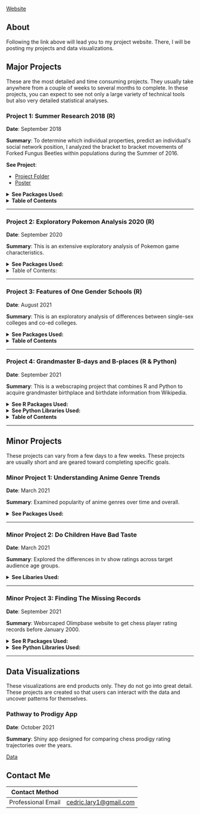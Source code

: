 [Website](https://larylc.github.io/Independent-Projects-/index.html)

## About 

Following the link above will lead you to my project website. There, I will be posting my projects and data visualizations. 

## Major Projects

These are the most detailed and time consuming projects. They usually take anywhere from a couple of weeks to several months to complete. In these projects, you can expect to see not only a large variety of technical tools but also very detailed statistical analyses. 

### Project 1: Summer Research 2018 (R)

**Date**: September 2018

**Summary**: To determine which individual properties, predict an individual's social network position, I analyzed the bracket to bracket movements of Forked Fungus Beetles within populations during the Summer of 2016. 

**See Project**:
* [Project Folder](https://github.com/larylc/Summer-Research-2018)
* [Poster](https://github.com/larylc/Summer-Research-2018/blob/main/Sigma%20Xi%20Research%20Poster%20Summer%202018%20Cedric%20Lary-%20Ultra.pdf)

<details>
<summary><b>See Packages Used:</b></summary>
* library(knitr)
* library(plyr)
* library(doBy)
* library(ggplot2) 
* library(visreg)
* library(effects)
* library(lattice)
* library(lme4)
* library(car) 
* library(lsmeans)
</details>

<details>
<summary><b>Table of Contents</b></summary>
 
* Abstract
* Sources and Acknowledgements 
* Data and Preparation
* Conclusions
 
</details>

----

### Project 2: Exploratory Pokemon Analysis 2020 (R)

**Date**: September 2020

**Summary**: This is an extensive exploratory analysis of Pokemon game characteristics.

<details>
<summary><b>See Packages Used:</b></summary>
* library(knitr)
* library(stringr)
* library(ggplot2)
* library(lattice)
* library(latticeExtra)
* library(scales)
* library(ggthemes)
* library(hrbrthemes)
* library(treemapify)
* library(gridExtra)
* library(ggbeeswarm)
* library(ggridges) 
* library(ggcorrplot)
* library(visreg)
* library(car)
* library(dplyr)
* library(vcd)
* library(readr)
* library(factoextra)
</details>

<details>
<summary>Table of Contents:</summary>

<details>
<summary>Introduction</summary>
* Goals
* Potential Questions and Tasks
</details>

<details>
<summary>Visualization Tasks and Questions</summary>
 
* Visualize the number of Pokemon per type.
* Are there more dual-types than mono-types?
* Are Pokemon with dual-types on average stronger than mono-type Pokemon?
* On average, what is the strongest and weakest type?
* Which types have the most of each stat?
* Are some generations on average stronger than others?
* Do newer generations have more variation in their stats?
* Which stats have the most and least variation?

</details>

<details>
<summary>Correlational Tasks</summary>
 
* What stats are correlated with each other?
* What stats are correlated with individual types?
* Is typing significantly correlated with stat total? Does typing predict overall stats?
* Is dual typing significantly correlated with stat total?
* Is typing correlated with sub-legendary /mystical/ legendary status?
* Which stat(s) are most useful for predicting legendary/ sub legendary/ mythical status?
* Do pokemon with better designs have higher stats?

</details>

<details>
<summary>Multivariate Studies</summary>
 
* What would a PCA cluster of Pokemon look like based on their stats?
</details>

<details>
<summary>Conclusion</summary>
</details>

<details>
<summary>Sources</summary>
</details>

</details>

---

### Project 3: Features of One Gender Schools (R)

**Date**: August 2021

**Summary**: This is an exploratory analysis of differences between single-sex colleges and co-ed colleges.

<details>
<summary><b>See Packages Used:</b></summary>
 
* library(knitr)
* library(data.table) 
* library(dplyr)
* library(tidyr)
* library(leaflet)
* library(leaflet.extras)
* library(htmltools)
* library(forcats) 
* library(vcd)
* library(extrafont)
* library(plotly)
* library(visdat)
* library(broom)
* library(visreg)
* library(effects)
</details>

<details>
<summary><b>Table of Contents</b></summary>
 
* Introduction
* Data Preparation 
* At a Glance
* Key Variables
* Conclusion 
* Source 

</details>

---

### Project 4: Grandmaster B-days and B-places (R & Python)

**Date**: September 2021

**Summary**: This is a webscraping project that combines R and Python to acquire grandmaster birthplace and birthdate information from Wikipedia.

<details>
<summary><b>See R Packages Used:</b></summary>
 
* library(reticulate)
* library(knitr)
* library(data.table) 
* library(tidyverse)
* library(forcats)
* library(fuzzyjoin)
* library(stringdist)

</details>

<details>
<summary><b>See Python Libraries Used:</b></summary>
 
* pandas
* BeautifulSoup
* requests
* scrapy
* googlesearch
 
</details>


<details>
<summary><b>Table of Contents</b></summary>
 
* Introduction
* Part 1: Getting 2600 Birth Information
* Part 2: Getting the Rest of the Grandmasters
* Part 3: The Final Merge
* Conclusion 
* Sources 
 
</details>

---

## Minor Projects 

These projects can vary from a few days to a few weeks. These projects are usually short and are geared toward completing specific goals.

### Minor Project 1: Understanding Anime Genre Trends

**Date**: March 2021

**Summary**: Examined popularity of anime genres over time and overall. 

<details>
<summary><b>See Packages Used:</b></summary>
 
* library(knitr)
* library(extrafont)
* library(stringr)
* library(ggplot2)
* library(ggthemes)
* library(shiny)
* library(shinythemes)
* library(dplyr)
* library(tidyverse)
* library(readr)

</details>

---

### Minor Project 2: Do Children Have Bad Taste 

**Date**: March 2021

**Summary**: Explored the differences in tv show ratings across target audience age groups. 

<details>
<summary><b>See Libaries Used:</b></summary>
 
* numpy
* pandas
* matplotlib
* seaborn

</details>


---

### Minor Project 3: Finding The Missing Records

**Date**: September 2021

**Summary**: Websrcaped Olimpbase website to get chess player rating records before January 2000. 

<details>
<summary><b>See R Packages Used:</b></summary>
 
* library(reticulate)
* library(knitr)
* library(data.table) 
* library(tidyverse)
* library(lubridate)
* library(fuzzyjoin)
* library(stringdist)

</details>

<details>
<summary><b>See Python Libraries Used:</b></summary>
 
* pandas
* BeautifulSoup
* requests
* scrapy
* googlesearch
* re
 </details>

---

 ## Data Visualizations
 
 These visualizations are end products only. They do not go into great detail. These projects are created so that users can interact with the data and uncover patterns for themselves.
 
 ### Pathway to Prodigy App 
 
**Date**: October 2021

**Summary**: Shiny app designed for comparing chess prodigy rating trajectories over the years.

[Data](https://github.com/larylc/More-Chess-Webscraped-Data) 
 


## Contact Me

|**Contact Method**  |                          |
| -------------------| -------------------------|
| Professional Email | cedric.lary1@gmail.com   |



